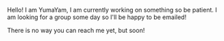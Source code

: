 Hello! I am YumaYam, I am currently working on something so be
patient. 
 I am looking for a group some day so I'll be happy to be emailed!
   
There is no way you can reach me yet, but soon!
<!---
YumaYam/YumaYam is a ✨ special ✨ repository because its `README.md` (this file) appears on your GitHub profile.
You can click the Preview link to take a look at your changes.
--->
